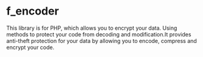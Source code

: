 # f_encoder
This library is for PHP, which allows you to encrypt your data. Using methods to protect your code from decoding and modification.It provides anti-theft protection for your data by allowing you to encode, compress and encrypt your code.

